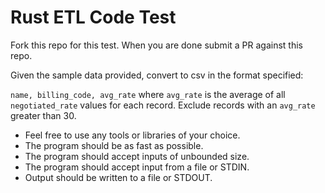 # Rust ETL Code Test

Fork this repo for this test. When you are done submit a PR against this repo.

Given the sample data provided, convert to csv in the format specified:

`name, billing_code, avg_rate` where `avg_rate` is the average of all `negotiated_rate` values for each record. Exclude records with an `avg_rate` greater than 30.

- Feel free to use any tools or libraries of your choice.
- The program should be as fast as possible.
- The program should accept inputs of unbounded size.
- The program should accept input from a file or STDIN.
- Output should be written to a file or STDOUT.
